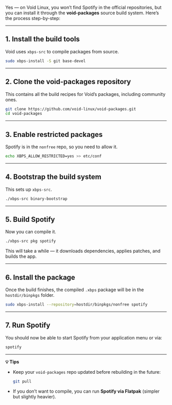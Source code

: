 Yes — on Void Linux, you won’t find Spotify in the official repositories, but you can install it through the **void-packages** source build system.
Here’s the process step-by-step:

---

## **1. Install the build tools**

Void uses `xbps-src` to compile packages from source.

```bash
sudo xbps-install -S git base-devel
```

---

## **2. Clone the void-packages repository**

This contains all the build recipes for Void’s packages, including community ones.

```bash
git clone https://github.com/void-linux/void-packages.git
cd void-packages
```

---

## **3. Enable restricted packages**

Spotify is in the `nonfree` repo, so you need to allow it.

```bash
echo XBPS_ALLOW_RESTRICTED=yes >> etc/conf
```

---

## **4. Bootstrap the build system**

This sets up `xbps-src`.

```bash
./xbps-src binary-bootstrap
```

---

## **5. Build Spotify**

Now you can compile it.

```bash
./xbps-src pkg spotify
```

This will take a while — it downloads dependencies, applies patches, and builds the app.

---

## **6. Install the package**

Once the build finishes, the compiled `.xbps` package will be in the `hostdir/binpkgs` folder.

```bash
sudo xbps-install --repository=hostdir/binpkgs/nonfree spotify
```

---

## **7. Run Spotify**

You should now be able to start Spotify from your application menu or via:

```bash
spotify
```

---

**💡 Tips**

* Keep your `void-packages` repo updated before rebuilding in the future:

  ```bash
  git pull
  ```
* If you don’t want to compile, you can run **Spotify via Flatpak** (simpler but slightly heavier).
